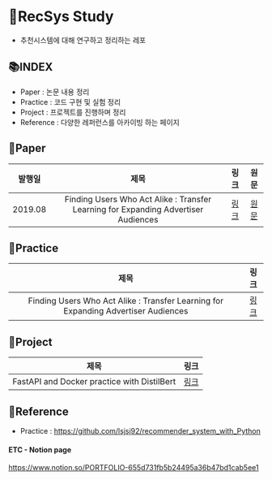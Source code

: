 # 📖RecSys Study
- 추천시스템에 대해 연구하고 정리하는 레포

## 📚INDEX
- Paper : 논문 내용 정리
- Practice : 코드 구현 및 실험 정리
- Project : 프로젝트를 진행하며 정리
- Reference : 다양한 레퍼런스를 아카이빙 하는 페이지

## 📗Paper
|발행일|제목|링크|원문|
|:---:|:---:|:---:|:---:|
|2019.08|Finding Users Who Act Alike : Transfer Learning for Expanding Advertiser Audiences|[링크](https://github.com/shjang2020/Recommendation/tree/master/Paper/Finding%20Users%20Who%20Act%20Alike%20%3A%20Transfer%20Learning%20for%20Expanding%20Advertiser%20Audiences)|[원문](https://www.pinterestlabs.com/media/phkg2uau/transferlearning-kdd2019.pdf)|
## 📕Practice
|제목|링크|
|:---:|:---:|
|Finding Users Who Act Alike : Transfer Learning for Expanding Advertiser Audiences|[링크](https://github.com/shjang2020/Recommendation/tree/master/Practice/Transfer%20Learning%20for%20Expanding%20Advertiser%20Audiences)|
## 📘Project
|제목|링크|
|:---:|:---:|
|FastAPI and Docker practice with DistilBert|[링크](https://github.com/shjang2020/Recommendation/tree/main/Project/FastAPI%20and%20Docker%20practice)|


## 📙Reference
- Practice : https://github.com/lsjsj92/recommender_system_with_Python

#### ETC - Notion page
https://www.notion.so/PORTFOLIO-655d731fb5b24495a36b47bd1cab5ee1
